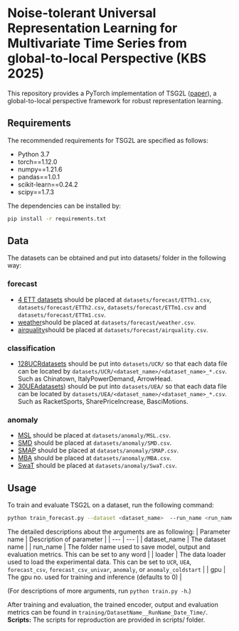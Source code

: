 # Noise-tolerant Universal Representation Learning for Multivariate Time Series from global-to-local Perspective (KBS 2025)
This repository provides a PyTorch implementation of TSG2L ([paper](https://pdf.sciencedirectassets.com/271505/1-s2.0-S0950705125X00022/1-s2.0-S0950705125001844/main.pdf?X-Amz-Security-Token=IQoJb3JpZ2luX2VjENz%2F%2F%2F%2F%2F%2F%2F%2F%2F%2FwEaCXVzLWVhc3QtMSJHMEUCIQCMV6xn4MZ0JE031C5amNBDLetvkpydkn1AuPrkzLL5LgIgTTazPtk5iHU2pqPmSVycjSzArpda9pu8yejdv0u5y%2FIqswUIJRAFGgwwNTkwMDM1NDY4NjUiDD%2BKrvw%2BtPVRDjBvDCqQBURSeTG6Iw6KRRxWMxFMuKCOsaoN17bMAVROZKHYhYTDxc%2Bp3%2BSRirTQsSy3irscl5lJ0KqzqAb8NuppNjxGd0uDg2VKW8jLYmrOksYooswohdlHhYOzZVyeVGy0ItMdqmJE4TFNlB3ScxvyTl%2FgtaXdUM%2FxiMn2r8tQqfJiL5qX0xUcAC1zq8a5ZSALiJCA2vEb%2F0EMarl0kyi7ruXLy06GoBIDqv34hEAYoZWjV%2BIs9GePmyNpY1wbH1GMYRaxr6%2Blh2QeleMauhOYFuvi73Xyd9iFQH31JPNkAXGOUvtTmLETCq577IiZ83nuYPgQ78aeG8qfIc8Agg3wtyYLW%2FSPFXrqWXH9VQDHZs4rJ0F9YIjjEfaefZeD2hz657Adn6118W6keiVnHaTdTRJeo1bJVIxRPfFHJ%2F49hH2R%2B7hjkZ1fBAeKYEXbaejA8YLXzL0suupCbZ6Ih4Kuu%2BHQbBm63lbAzZVJS0o4iwGjZ5umYtqQjA7xeL%2Bls0I3XFK3E%2BCokOiFS1ACSd4G4wWZlHqloog5%2BK3rrP%2BeUnAtQDbPvLcEAsVAOil%2Fbu5WumU%2F230fG21XBSLdWR61qkFt2WdNc1jDe3JgnuG9bVbPuGg4f9WvPkw08yDnNL29uSvypzi%2FMEYBYhWoes22KlATnVbqrbEFxYLQOSR7AlZiqKIgKT6F2BfG%2F%2FY%2BEf4%2F8aQ5iT6M8qCIA5AOHcIXR4ORw0yUP7G%2BQdcNw37T57N5Ne%2FH4Hir5LDwi5u0lb95lPdUvYh0Ys%2BNjn3B0iAOAkWsLVkti5rolLLUj8GogMvMRrbOdern2i1K7dMStnvQkVpozHVOrfJwvZ1Fb%2BaPXZV9j%2F%2BZpUy%2BPE2Qy8QvHS%2BJFRKGMJ%2BvpL4GOrEBTI0HuiMghTXikt5CTdf6wyI8q0v%2FBMLhonYFJoqf4EjwxdUItBewar8TUJm7mNfcFjwagaz4Jodd93KHDgjXk9vYXVZ0uL1fDKK%2FNdip4AEdugmdtEyxYwQzDxw3qaozWxOc9ETbYQUt%2ByXdPmmTY7WdgpvXzBha3MjAHXzvCzzc3%2Be9slOrVMtSTATFKozfNLzHDU6vC0osWw8Ztnn3aereTEhGmE89m75jZ%2Fxi6QEm&X-Amz-Algorithm=AWS4-HMAC-SHA256&X-Amz-Date=20250306T041355Z&X-Amz-SignedHeaders=host&X-Amz-Expires=300&X-Amz-Credential=ASIAQ3PHCVTY5CAPX4ZG%2F20250306%2Fus-east-1%2Fs3%2Faws4_request&X-Amz-Signature=8d83f16bfa37adf5325130d5215cc8d6907afa2ce717bb9cd22778f8d576cb44&hash=6b0545151c4240d9863c9e9cecd244bb2ae1a80b6fcb0250c5eb21d08fb5a221&host=68042c943591013ac2b2430a89b270f6af2c76d8dfd086a07176afe7c76c2c61&pii=S0950705125001844&tid=spdf-987f48c5-039f-46f3-8f1f-73fd32914116&sid=1760c6c82bd4f343ba791930b9d31fce0b0cgxrqa&type=client&tsoh=d3d3LnNjaWVuY2VkaXJlY3QuY29t&rh=d3d3LnNjaWVuY2VkaXJlY3QuY29t&ua=050d5b51070454560751&rr=91bf05f48986d041&cc=cn)), a global-to-local perspective framework for robust representation learning.

## Requirements
The recommended requirements for TSG2L are specified as follows:

- Python 3.7
- torch==1.12.0
- numpy==1.21.6
- pandas==1.0.1
- scikit-learn==0.24.2
- scipy==1.7.3

The dependencies can be installed by:
```bash
pip install -r requirements.txt
```
## Data 
The datasets can be obtained and put into datasets/ folder in the following way:
### forecast
- [4 ETT datasets](https://github.com/zhouhaoyi/ETDataset) should be placed at `datasets/forecast/ETTh1.csv`, `datasets/forecast/ETTh2.csv`, `datasets/forecast/ETTm1.csv` and `datasets/forecast/ETTm1.csv`.
- [weather](https://archive.ics.uci.edu/dataset/381/beijing+pm2+5+data)should be placed at `datasets/forecast/weather.csv`.
- [airquality](https://archive.ics.uci.edu/dataset/360/air+quality)should be placed at `datasets/forecast/airquality.csv`.
### classification
- [128UCRdatasets](https://www.cs.ucr.edu/~eamonn/time_series_data_2018) should be put into `datasets/UCR/` so that each data file can be located by `datasets/UCR/<dataset_name>/<dataset_name>_*.csv`.
Such as Chinatown, ItalyPowerDemand, ArrowHead.
- [30UEAdatasets](http://www.timeseriesclassification.com/dataset.php)) should be put into `datasets/UEA/` so that each data file can be located by `datasets/UEA/<dataset_name>/<dataset_name>_*.csv`.
Such as RacketSports, SharePriceIncrease, BasciMotions.
### anomaly
- [MSL](https://github.com/zhouhaoyi/ETDataset) should be placed at `datasets/anomaly/MSL.csv`.
- [SMD](https://github.com/NetManAIOps/OmniAnomaly) should be placed at `datasets/anomaly/SMD.csv`.
- [SMAP](https://en.wikipedia.org/wiki/Soil_Moisture_Active_Passive) should be placed at `datasets/anomaly/SMAP.csv`.
- [MBA](https://paperswithcode.com/dataset/mit-bih-arrhythmia-database) should be placed at `datasets/anomaly/MBA.csv`.
- [SwaT](https://drive.google.com/drive/folders/1ABZKdclka3e2NXBSxS9z2YF59p7g2Y5I) should be placed at `datasets/anomaly/SwaT.csv`.
## Usage
To train and evaluate TSG2L on a dataset, run the following command:
```bash
python train_forecast.py --dataset <dataset_name>  --run_name <run_name> --loader <loader> --gpu <gpu> 
```
The detailed descriptions about the arguments are as following:
| Parameter name | Description of parameter |
| --- | --- |
| dataset_name | The dataset name |
| run_name | The folder name used to save model, output and evaluation metrics. This can be set to any word |
| loader | The data loader used to load the experimental data. This can be set to `UCR`, `UEA`, `forecast_csv`, `forecast_csv_univar`, `anomaly`, or `anomaly_coldstart` |
| gpu | The gpu no. used for training and inference (defaults to 0) |

(For descriptions of more arguments, run `python train.py -h`.)

After training and evaluation, the trained encoder, output and evaluation metrics can be found in `training/DatasetName__RunName_Date_Time/`. 
**Scripts:** The scripts for reproduction are provided in scripts/ folder.
